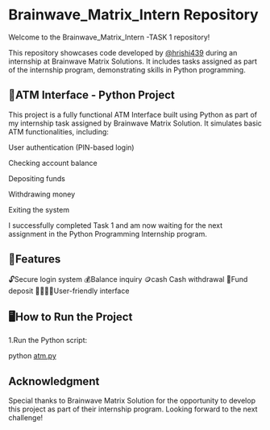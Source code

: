 # Brainwave_Matrix_Intern Repository

Welcome to the Brainwave_Matrix_Intern -TASK 1 repository!

This repository showcases code developed by [@hrishi439](https://www.linkedin.com/in/hrishikesh-mallela-0a39112ab) during an internship at Brainwave Matrix Solutions. It includes tasks assigned as part of the internship program, demonstrating skills in Python programming.

## 🏦ATM Interface - Python Project

This project is a fully functional ATM Interface built using Python as part of my internship task assigned by Brainwave Matrix Solution. It simulates basic ATM functionalities, including:

User authentication (PIN-based login)

Checking account balance

Depositing funds

Withdrawing money

Exiting the system


I successfully completed Task 1 and am now waiting for the next assignment in the Python Programming Internship program.

## 🚀Features

🔓Secure login system
💰Balance inquiry
🪙cash Cash withdrawal
💸Fund deposit
🫱🏻‍🫲🏽User-friendly interface


## 🖥️How to Run the Project

1.Run the Python script:

python [atm.py](atm.py)


## Acknowledgment

Special thanks to Brainwave Matrix Solution for the opportunity to develop this project as part of their internship program. Looking forward to the next challenge!
